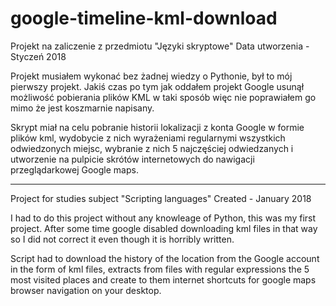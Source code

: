 # google-timeline-kml-download

Projekt na zaliczenie z przedmiotu "Języki skryptowe"
Data utworzenia - Styczeń 2018

Projekt musiałem wykonać bez żadnej wiedzy o Pythonie, był to mój pierwszy projekt.
Jakiś czas po tym jak oddałem projekt Google usunął możliwość pobierania plików KML w taki sposób
więc nie poprawiałem go mimo że jest koszmarnie napisany.

Skrypt miał na celu pobranie historii lokalizacji z konta Google w formie plików kml, wydobycie z nich wyrażeniami
regularnymi wszystkich odwiedzonych miejsc, wybranie z nich 5 najczęściej odwiedzanych i utworzenie na pulpicie
skrótów internetowych do nawigacji przeglądarkowej Google maps.

--------------------------------------------------------------------------------------------------------------------

Project for studies subject "Scripting languages"
Created - January 2018

I had to do this project without any knowleage of Python, this was my first project.
After some time google disabled downloading kml files in that way
so I did not correct it even though it is horribly written.

Script had to download the history of the location from the Google account in the form of kml files,
extracts from files with regular expressions the 5 most visited places
and create to them internet shortcuts for google maps browser navigation on your desktop.
